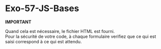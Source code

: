 # Exo-57-JS-Bases

**IMPORTANT**

Quand cela est nécessaire, le fichier HTML est fourni.  
Pour la sécurité de votre code, à chaque formulaire
 verifiez que ce qui est saisi correspond à ce qui est attendu.